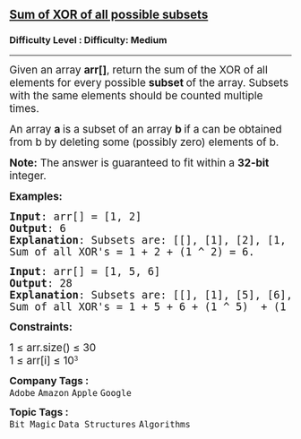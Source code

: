<h2><a href="https://www.geeksforgeeks.org/problems/sum-of-xor-of-all-possible-subsets/1?page=1&difficulty=Medium&status=unsolved&sortBy=latest">Sum of XOR of all possible subsets</a></h2><h3>Difficulty Level : Difficulty: Medium</h3><hr><div class="problems_problem_content__Xm_eO"><p><span style="font-size: 18.6667px;">Given an array <strong>arr[]</strong>, return the sum of the XOR of all elements for every possible <strong>subset </strong>of the array. </span><span style="font-size: 14pt;">Subsets with the same elements should be counted multiple times.</span></p>
<p><span style="font-size: 14pt;">An array <strong>a </strong>is a subset of an array <strong>b </strong>if a can be obtained from b by deleting some (possibly zero) elements of b.</span></p>
<p><span style="font-size: 14pt;"><strong>Note:</strong> The answer is guaranteed to fit within a <strong>32-bit</strong> integer.</span></p>
<p><span style="font-size: 14pt;"><strong>Examples:</strong></span></p>
<pre><span style="font-size: 14pt;"><strong>Input</strong>: arr[] = [1, 2]</span><br><span style="font-size: 14pt;"><strong>Output</strong>: 6</span><br><span style="font-size: 14pt;"><strong>Explanation</strong>: Subsets are: [[], [1], [2], [1, 2]]</span><br><span style="font-size: 14pt;">Sum of all XOR's = 1 + 2 + (1 ^ 2) = 6.</span></pre>
<pre><span style="font-size: 14pt;"><strong>Input</strong>: arr[] = [1, 5, 6]</span><br><span style="font-size: 14pt;"><strong>Output</strong>: 28</span><br><span style="font-size: 14pt;"><strong>Explanation</strong>: Subsets are: [[], [1], [5], [6], [1, 5], [1, 6], [5, 6], [1, 5, 6]]</span><br><span style="font-size: 14pt;">Sum of all XOR's = 1 + 5 + 6 + (1 ^ 5)&nbsp; + (1 ^ 6) + (5 ^ 6) + (1 ^ 5 ^ 6) = 28.</span></pre>
<p><span style="font-size: 14pt;"><strong>Constraints:</strong></span></p>
<p><span style="font-size: 18.6667px;">1 ≤ arr.size() ≤ 30<br></span><span style="font-size: 18.6667px;">1 ≤ arr[i] ≤ 10</span><sup>3</sup></p></div><p><span style=font-size:18px><strong>Company Tags : </strong><br><code>Adobe</code>&nbsp;<code>Amazon</code>&nbsp;<code>Apple</code>&nbsp;<code>Google</code>&nbsp;<br><p><span style=font-size:18px><strong>Topic Tags : </strong><br><code>Bit Magic</code>&nbsp;<code>Data Structures</code>&nbsp;<code>Algorithms</code>&nbsp;